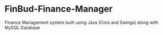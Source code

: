 # FinBud-Finance-Manager
Finance Management system built using Java (Core and Swings) along with MySQL Database
